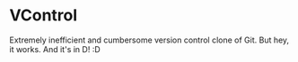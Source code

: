 # VControl
Extremely inefficient and cumbersome version control clone of Git. But hey, it works. And it's in D! :D
